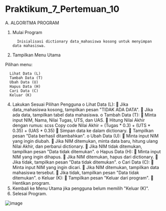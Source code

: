 # Praktikum_7_Pertemuan_10

A. ALGORITMA PROGRAM

1.	Mulai Program
   
          Inisialisasi dictionary data_mahasiswa kosong untuk menyimpan data mahasiswa.
  	 
2.	Tampilkan Menu Utama
   
   Pilihan menu:
   
      Lihat Data (L)
      Tambah Data (T)
      Ubah Data (U)
      Hapus Data (H)
      Cari Data (C)
      Keluar (K)
4.	Lakukan Sesuai Pilihan Pengguna
o	Lihat Data (L):
	Jika data_mahasiswa kosong, tampilkan pesan "TIDAK ADA DATA".
	Jika ada data, tampilkan tabel data mahasiswa.
o	Tambah Data (T):
	Minta input NIM, Nama, Nilai Tugas, UTS, dan UAS.
	Hitung Nilai Akhir dengan rumus:
scss
Copy code
Nilai Akhir = (Tugas * 0.3) + (UTS * 0.35) + (UAS * 0.35)
	Simpan data ke dalam dictionary.
	Tampilkan pesan "Data berhasil ditambahkan".
o	Ubah Data (U):
	Minta input NIM yang ingin diubah.
	Jika NIM ditemukan, minta data baru, hitung ulang Nilai Akhir, dan perbarui dictionary.
	Jika NIM tidak ditemukan, tampilkan pesan "Data tidak ditemukan".
o	Hapus Data (H):
	Minta input NIM yang ingin dihapus.
	Jika NIM ditemukan, hapus dari dictionary.
	Jika tidak, tampilkan pesan "Data tidak ditemukan".
o	Cari Data (C):
	Minta input NIM yang ingin dicari.
	Jika NIM ditemukan, tampilkan data mahasiswa tersebut.
	Jika tidak, tampilkan pesan "Data tidak ditemukan".
o	Keluar (K):
	Tampilkan pesan "Keluar dari program".
	Hentikan program.
5.	Kembali ke Menu Utama jika pengguna belum memilih "Keluar (K)".
6.	Selesai Program.


![image](https://github.com/user-attachments/assets/e95d0f28-46da-4717-ae4d-4bf604072a6e)

